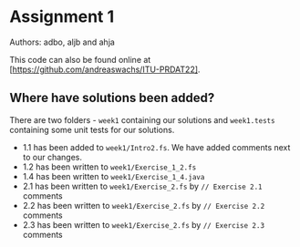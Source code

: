# Assignment 1

Authors: adbo, aljb and ahja

This code can also be found online at [https://github.com/andreaswachs/ITU-PRDAT22].

## Where have solutions been added?

There are two folders - `week1` containing our solutions and `week1.tests` containing some unit tests for our solutions.

- 1.1 has been added to `week1/Intro2.fs`. We have added comments next to our changes.
- 1.2 has been written to `week1/Exercise_1_2.fs`
- 1.4 has been written to `week1/Exercise_1_4.java`
- 2.1 has been written to `week1/Exercise_2.fs` by `// Exercise 2.1` comments
- 2.2 has been written to `week1/Exercise_2.fs` by `// Exercise 2.2` comments
- 2.3 has been written to `week1/Exercise_2.fs` by `// Exercise 2.3` comments
